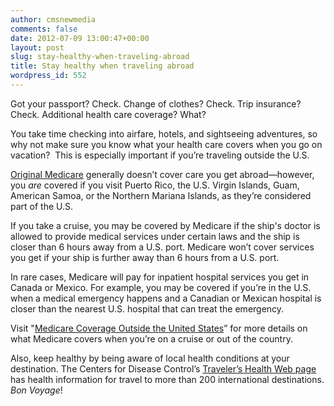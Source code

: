 ```yaml
---
author: cmsnewmedia
comments: false
date: 2012-07-09 13:00:47+00:00
layout: post
slug: stay-healthy-when-traveling-abroad
title: Stay healthy when traveling abroad
wordpress_id: 552
---
```


Got your passport? Check. Change of clothes? Check. Trip insurance? Check. Additional health care coverage? What?

You take time checking into airfare, hotels, and sightseeing adventures, so why not make sure you know what your health care covers when you go on vacation?  This is especially important if you’re traveling outside the U.S.

[Original Medicare](http://www.medicare.gov/Glossary/o.html#original-medicare) generally doesn’t cover care you get abroad—however, you _are_ covered if you visit Puerto Rico, the U.S. Virgin Islands, Guam, American Samoa, or the Northern Mariana Islands, as they’re considered part of the U.S.

If you take a cruise, you may be covered by Medicare if the ship's doctor is allowed to provide medical services under certain laws and the ship is closer than 6 hours away from a U.S. port. Medicare won’t cover services you get if your ship is further away than 6 hours from a U.S. port.

In rare cases, Medicare will pay for inpatient hospital services you get in Canada or Mexico. For example, you may be covered if you’re in the U.S. when a medical emergency happens and a Canadian or Mexican hospital is closer than the nearest U.S. hospital that can treat the emergency.

Visit "[Medicare Coverage Outside the United States](http://www.medicare.gov/Publications/Pubs/pdf/11037.pdf)” for more details on what Medicare covers when you’re on a cruise or out of the country.

Also, keep healthy by being aware of local health conditions at your destination. The Centers for Disease Control’s [Traveler’s Health Web page](http://wwwnc.cdc.gov/travel/) has health information for travel to more than 200 international destinations. _Bon Voyage_!
